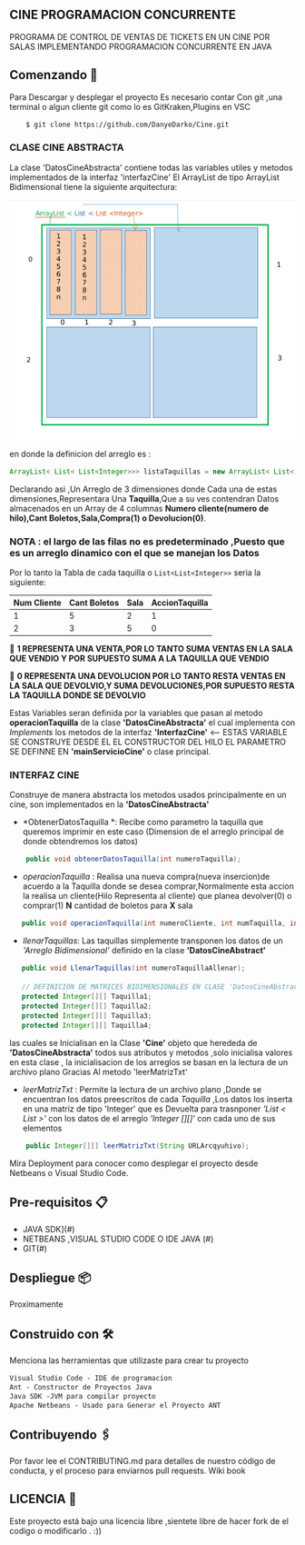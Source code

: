 ## CINE PROGRAMACION CONCURRENTE 

PROGRAMA DE CONTROL DE VENTAS DE TICKETS EN UN CINE POR SALAS IMPLEMENTANDO PROGRAMACION CONCURRENTE EN JAVA
## Comenzando 🚀
Para Descargar y desplegar el proyecto Es necesario contar Con git ,una terminal o algun cliente git como lo es GitKraken,Plugins en VSC
```bash
    $ git clone https://github.com/DanyeDarko/Cine.git
 ```
 ### CLASE CINE ABSTRACTA
 La clase 'DatosCineAbstracta' contiene todas las variables utiles y metodos implementados de la interfaz 'interfazCine'
 El ArrayList de tipo ArrayList Bidimensional tiene la siguiente arquitectura: 

![ARQUITECTURA DEL ARRAYLIST PRINCIPAL O RECURSO DE LO SHULOS](https://raw.githubusercontent.com/DanyeDarko/Cine/master/ARREGLO.png)

en donde la definicion del arreglo es :

```java
ArrayList< List< List<Integer>>> listaTaquillas = new ArrayList< List< List< Integer>>>(); 
```

Declarando asi ,Un Arreglo de 3 dimensiones donde Cada una de estas dimensiones,Representara Una **Taquilla**,Que a su ves contendran Datos almacenados en un Array de 4 columnas **Numero cliente(numero de hilo),Cant Boletos,Sala,Compra(1) o Devolucion(0)**.

### NOTA : el largo de las filas no es predeterminado ,Puesto que es un arreglo dinamico con el que se manejan los Datos

Por lo tanto la Tabla de cada taquilla o  ``List<List<Integer>>``  seria la siguiente: 

| Num Cliente | Cant Boletos | Sala | AccionTaquilla|
| ----- | ---- | ----- | ---- |
| 1 | 5 | 2 | 1 | 
| 2 | 3 | 5 | 0 | 

📌 **1 REPRESENTA UNA VENTA,POR LO TANTO SUMA VENTAS EN LA SALA QUE VENDIO Y POR SUPUESTO SUMA A LA TAQUILLA QUE VENDIO** 

📌 **0 REPRESENTA UNA DEVOLUCION POR LO TANTO RESTA VENTAS EN LA SALA QUE DEVOLVIO,Y SUMA DEVOLUCIONES,POR SUPUESTO RESTA LA TAQUILLA DONDE SE DEVOLVIO** 

 Estas Variables seran definida por la variables que pasan al metodo **operacionTaquilla** de la clase **'DatosCineAbstracta'** el cual implementa con *Implements* los metodos de la interfaz **'InterfazCine'**  <-- ESTAS VARIABLE SE CONSTRUYE DESDE EL EL CONSTRUCTOR DEL HILO EL PARAMETRO SE DEFINNE EN **'mainServicioCine'** o clase principal.
 
 ### INTERFAZ CINE
 Construye de manera abstracta los metodos usados principalmente en un cine, son implementados en la **'DatosCineAbstracta'**
 
 - *ObtenerDatosTaquilla *: Recibe como parametro la taquilla que queremos imprimir en este caso (Dimension de el arreglo principal de donde obtendremos los datos) 
 ```java
     public void obtenerDatosTaquilla(int numeroTaquilla);
```
- *operacionTaquilla* : Realisa una nueva compra(nueva insercion)de acuerdo a la Taquilla donde se desea comprar,Normalmente esta accion la realisa un cliente(Hilo Representa al cliente) que planea devolver(0) o comprar(1) **N** cantidad de boletos para **X** sala

 ```java
    public void operacionTaquilla(int numeroCliente, int numTaquilla, int cantidadBoletos, int numeroSala, int tipoOperacion);
```
- *llenarTaquillas*: Las taquillas simplemente transponen los datos de un *'Arreglo Bidimensional'* definido en la clase **'DatosCineAbstract'**  
 ```java
    public void LlenarTaquillas(int numeroTaquillaAllenar);
    
    // DEFINICION DE MATRICES BIDIMENSIONALES EN CLASE 'DatosCineAbstract'     
    protected Integer[][] Taquilla1;
    protected Integer[][] Taquilla2; 
    protected Integer[][] Taquilla3;
    protected Integer[][] Taquilla4;
 ```
 las cuales se Inicialisan en la Clase **'Cine'** objeto que herededa de **'DatosCineAbstracta'** todos sus atributos y metodos ,solo inicialisa valores en esta clase , la inicialisacion de los arreglos se basan en la lectura de un archivo plano 
 Gracias Al metodo 'leerMatrizTxt'
 
 - *leerMatrizTxt* : Permite la lectura de un archivo plano ,Donde se encuentran los datos preescritos de cada *Taquilla* ,Los datos los inserta en una matriz de tipo 'Integer' que es Devuelta para trasnponer *'List < List <Integer>>'* con los datos de el arreglo  *'Integer [][]'* con cada uno de sus elementos
    
```java
    public Integer[][] leerMatrizTxt(String URLArcqyuhivo);
 ```


Mira Deployment para conocer como desplegar el proyecto desde Netbeans o Visual Studio Code.
## Pre-requisitos 📋

- JAVA SDK](#)
- NETBEANS ,VISUAL STUDIO CODE O IDE JAVA (#)
- GIT(#)



## Despliegue  📦

Proximamente

## Construido con 🛠️ 

Menciona las herramientas que utilizaste para crear tu proyecto

    Visual Studio Code - IDE de programacion
    Ant - Constructor de Proyectos Java
    Java SDK -JVM para compilar proyecto 
    Apache Netbeans - Usado para Generar el Proyecto ANT

## Contribuyendo 🖇️  

Por favor lee el CONTRIBUTING.md para detalles de nuestro código de conducta, y el proceso para enviarnos pull requests.
Wiki book

## LICENCIA 📄
Este proyecto está bajo una licencia libre ,sientete libre de hacer fork de el codigo o modificarlo . :))

    

